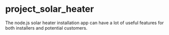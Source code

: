 # project_solar_heater
The node.js solar heater installation app can have a lot of useful features for both installers and potential customers.
